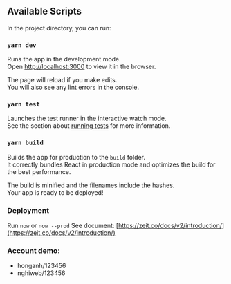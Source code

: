 ## Available Scripts

In the project directory, you can run:

### `yarn dev`

Runs the app in the development mode.<br />
Open [http://localhost:3000](http://localhost:3000) to view it in the browser.

The page will reload if you make edits.<br />
You will also see any lint errors in the console.

### `yarn test`

Launches the test runner in the interactive watch mode.<br />
See the section about [running tests](https://facebook.github.io/create-react-app/docs/running-tests) for more information.

### `yarn build`

Builds the app for production to the `build` folder.<br />
It correctly bundles React in production mode and optimizes the build for the best performance.

The build is minified and the filenames include the hashes.<br />
Your app is ready to be deployed!

### Deployment
Run `now` or `now --prod`
See document: [https://zeit.co/docs/v2/introduction/](https://zeit.co/docs/v2/introduction/)

### Account demo:
- honganh/123456
- nghiweb/123456
